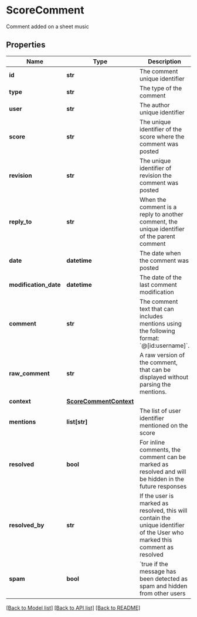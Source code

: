 # ScoreComment

Comment added on a sheet music
## Properties
Name | Type | Description | Notes
------------ | ------------- | ------------- | -------------
**id** | **str** | The comment unique identifier | [optional] 
**type** | **str** | The type of the comment | [optional] 
**user** | **str** | The author unique identifier | [optional] 
**score** | **str** | The unique identifier of the score where the comment was posted | [optional] 
**revision** | **str** | The unique identifier of revision the comment was posted | [optional] 
**reply_to** | **str** | When the comment is a reply to another comment, the unique identifier of the parent comment  | [optional] 
**date** | **datetime** | The date when the comment was posted | [optional] 
**modification_date** | **datetime** | The date of the last comment modification | [optional] 
**comment** | **str** | The comment text that can includes mentions using the following format: &#x60;@[id:username]&#x60;.  | [optional] 
**raw_comment** | **str** | A raw version of the comment, that can be displayed without parsing the mentions.  | [optional] 
**context** | [**ScoreCommentContext**](ScoreCommentContext.md) |  | [optional] 
**mentions** | **list[str]** | The list of user identifier mentioned on the score | [optional] 
**resolved** | **bool** | For inline comments, the comment can be marked as resolved and will be hidden in the future responses  | [optional] 
**resolved_by** | **str** | If the user is marked as resolved, this will contain the unique identifier of the User who marked this comment as resolved  | [optional] 
**spam** | **bool** | &#x60;true  if the message has been detected as spam and hidden from other users  | [optional] 

[[Back to Model list]](../README.md#documentation-for-models) [[Back to API list]](../README.md#documentation-for-api-endpoints) [[Back to README]](../README.md)


